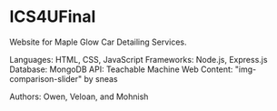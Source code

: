# ICS4UFinal

Website for Maple Glow Car Detailing Services.

Languages: HTML, CSS, JavaScript
Frameworks: Node.js, Express.js
Database: MongoDB
API: Teachable Machine
Web Content: "img-comparison-slider" by sneas

Authors: Owen, Veloan, and Mohnish
